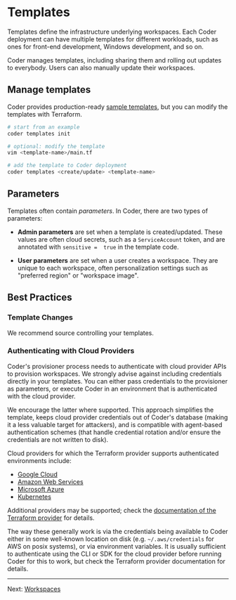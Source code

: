 # Templates

Templates define the infrastructure underlying workspaces. Each Coder deployment
can have multiple templates for different workloads, such as ones for front-end
development, Windows development, and so on.

Coder manages templates, including sharing them and rolling out updates
to everybody. Users can also manually update their workspaces.

## Manage templates

Coder provides production-ready [sample templates](https://github.com/coder/coder/tree/main/examples/templates),
but you can modify the templates with Terraform.

```sh
# start from an example
coder templates init

# optional: modify the template
vim <template-name>/main.tf

# add the template to Coder deployment
coder templates <create/update> <template-name>
```

## Parameters

Templates often contain *parameters*. In Coder, there are two types of parameters:

- **Admin parameters** are set when a template is created/updated. These values
  are often cloud secrets, such as a `ServiceAccount` token, and are annotated
  with `sensitive =  true` in the template code.

- **User parameters** are set when a user creates a workspace. They are unique
  to each workspace, often personalization settings such as "preferred region"
  or "workspace image".

## Best Practices

### Template Changes

We recommend source controlling your templates.

### Authenticating with Cloud Providers

Coder's provisioner process needs to authenticate with cloud provider APIs to provision
workspaces. We strongly advise against including credentials directly in your templates. You
can either pass credentials to the provisioner as parameters, or execute Coder
in an environment that is authenticated with the cloud provider.

We encourage the latter where supported.  This approach simplifies the template, keeps cloud
provider credentials out of Coder's database (making it a less valuable target for attackers),
and is compatible with agent-based authentication schemes (that handle credential rotation
and/or ensure the credentials are not written to disk).

Cloud providers for which the Terraform provider supports authenticated environments include:

- [Google Cloud](https://registry.terraform.io/providers/hashicorp/google/latest/docs)
- [Amazon Web Services](https://registry.terraform.io/providers/hashicorp/aws/latest/docs)
- [Microsoft Azure](https://registry.terraform.io/providers/hashicorp/azurerm/latest/docs)
- [Kubernetes](https://registry.terraform.io/providers/hashicorp/kubernetes/latest/docs)

Additional providers may be supported; check the
[documentation of the Terraform provider](https://registry.terraform.io/browse/providers) for
details.

The way these generally work is via the credentials being available to Coder either in some
well-known location on disk (e.g. `~/.aws/credentials` for AWS on posix systems), or via
environment variables.  It is usually sufficient to authenticate using the CLI or SDK for the
cloud provider before running Coder for this to work, but check the Terraform provider
documentation for details.

---

Next: [Workspaces](./workspaces.md)
